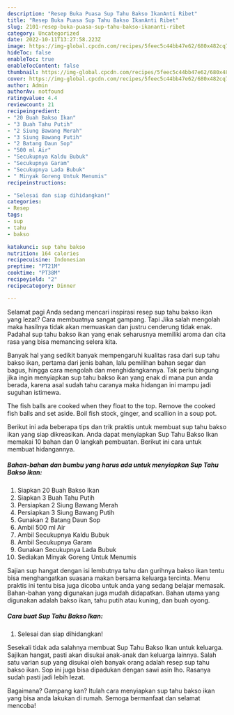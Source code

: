```yaml
---
description: "Resep Buka Puasa Sup Tahu Bakso IkanAnti Ribet"
title: "Resep Buka Puasa Sup Tahu Bakso IkanAnti Ribet"
slug: 2101-resep-buka-puasa-sup-tahu-bakso-ikananti-ribet
category: Uncategorized
date: 2022-10-11T13:27:58.223Z
image: https://img-global.cpcdn.com/recipes/5feec5c44bb47e62/680x482cq70/sup-tahu-bakso-ikan-foto-resep-utama.jpg
hideToc: false
enableToc: true
enableTocContent: false
thumbnail: https://img-global.cpcdn.com/recipes/5feec5c44bb47e62/680x482cq70/sup-tahu-bakso-ikan-foto-resep-utama.jpg
cover: https://img-global.cpcdn.com/recipes/5feec5c44bb47e62/680x482cq70/sup-tahu-bakso-ikan-foto-resep-utama.jpg
author: Admin
authorAv: notfound
ratingvalue: 4.4
reviewcount: 21
recipeingredient:
- "20 Buah Bakso Ikan"
- "3 Buah Tahu Putih"
- "2 Siung Bawang Merah"
- "3 Siung Bawang Putih"
- "2 Batang Daun Sop"
- "500 ml Air"
- "Secukupnya Kaldu Bubuk"
- "Secukupnya Garam"
- "Secukupnya Lada Bubuk"
- " Minyak Goreng Untuk Menumis"
recipeinstructions:

- "Selesai dan siap dihidangkan!"
categories:
- Resep
tags:
- sup
- tahu
- bakso

katakunci: sup tahu bakso 
nutrition: 164 calories
recipecuisine: Indonesian
preptime: "PT21M"
cooktime: "PT38M"
recipeyield: "2"
recipecategory: Dinner

---
```



Selamat pagi Anda sedang mencari inspirasi resep sup tahu bakso ikan yang lezat? Cara membuatnya sangat gampang. Tapi Jika salah mengolah maka hasilnya tidak akan memuaskan dan justru cenderung tidak enak. Padahal sup tahu bakso ikan yang enak seharusnya memiliki aroma dan cita rasa yang bisa memancing selera kita.


Banyak hal yang sedikit banyak mempengaruhi kualitas rasa dari sup tahu bakso ikan, pertama dari jenis bahan, lalu pemilihan bahan segar dan bagus, hingga cara mengolah dan menghidangkannya. Tak perlu bingung jika ingin menyiapkan sup tahu bakso ikan yang enak di mana pun anda berada, karena asal sudah tahu caranya maka hidangan ini mampu jadi suguhan istimewa.

The fish balls are cooked when they float to the top. Remove the cooked fish balls and set aside. Boil fish stock, ginger, and scallion in a soup pot.


Berikut ini ada beberapa tips dan trik praktis untuk membuat sup tahu bakso ikan yang siap dikreasikan. Anda dapat menyiapkan Sup Tahu Bakso Ikan memakai 10 bahan dan 0 langkah pembuatan. Berikut ini cara untuk membuat hidangannya.

<!--inarticleads1-->

##### Bahan-bahan dan bumbu yang harus ada untuk menyiapkan Sup Tahu Bakso Ikan:

1. Siapkan 20 Buah Bakso Ikan
1. Siapkan 3 Buah Tahu Putih
1. Persiapkan 2 Siung Bawang Merah
1. Persiapkan 3 Siung Bawang Putih
1. Gunakan 2 Batang Daun Sop
1. Ambil 500 ml Air
1. Ambil Secukupnya Kaldu Bubuk
1. Ambil Secukupnya Garam
1. Gunakan Secukupnya Lada Bubuk
1. Sediakan  Minyak Goreng Untuk Menumis


Sajian sup hangat dengan isi lembutnya tahu dan gurihnya bakso ikan tentu bisa menghangatkan suasana makan bersama keluarga tercinta. Menu praktis ini tentu bisa juga dicoba untuk anda yang sedang belajar memasak. Bahan-bahan yang digunakan juga mudah didapatkan. Bahan utama yang digunakan adalah bakso ikan, tahu putih atau kuning, dan buah oyong. 

<!--inarticleads2-->

##### Cara buat Sup Tahu Bakso Ikan:


1. Selesai dan siap dihidangkan!

Sesekali tidak ada salahnya membuat Sup Tahu Bakso Ikan untuk keluarga. Sajikan hangat, pasti akan disukai anak-anak dan keluarga lainnya. Salah satu varian sup yang disukai oleh banyak orang adalah resep sup tahu bakso ikan. Sop ini juga bisa dipadukan dengan sawi asin lho. Rasanya sudah pasti jadi lebih lezat. 

Bagaimana? Gampang kan? Itulah cara menyiapkan sup tahu bakso ikan yang bisa anda lakukan di rumah. Semoga bermanfaat dan selamat mencoba!
